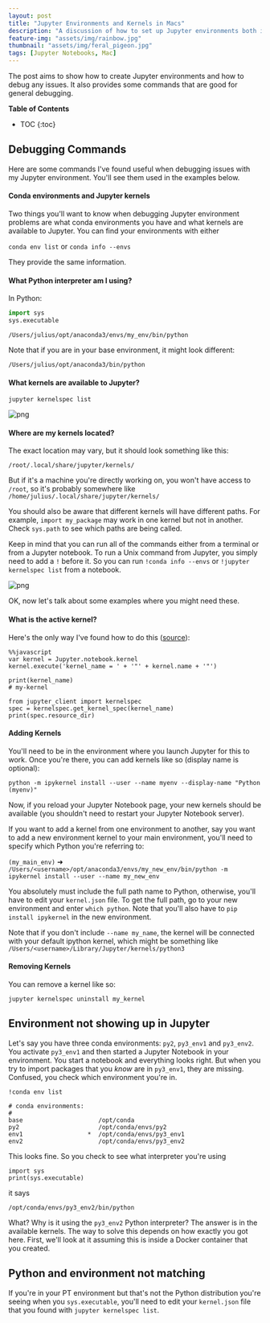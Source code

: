 ```yaml
---
layout: post
title: "Jupyter Environments and Kernels in Macs"
description: "A discussion of how to set up Jupyter environments both inside Docker containers and outside"
feature-img: "assets/img/rainbow.jpg"
thumbnail: "assets/img/feral_pigeon.jpg"
tags: [Jupyter Notebooks, Mac]
---
```


The post aims to show how to create Jupyter environments and how to debug any issues. It also provides some commands that are good for general debugging.


<b>Table of Contents</b>
* TOC
{:toc}

## Debugging Commands

Here are some commands I've found useful when debugging issues with my Jupyter environment. You'll see them used in the examples below.

#### Conda environments and Jupyter kernels

Two things you'll want to know when debugging Jupyter environment problems are what conda environments you have and what kernels are available to Jupyter. You can find your environments with either

`conda env list` or `conda info --envs`

They provide the same information.

#### What Python interpreter am I using?

In Python:

``` python
import sys
sys.executable
```

`/Users/julius/opt/anaconda3/envs/my_env/bin/python`

Note that if you are in your base environment, it might look different:

`/Users/julius/opt/anaconda3/bin/python`

#### What kernels are available to Jupyter?

`jupyter kernelspec list`

![png]({{site.baseurl}}/assets/img/{{site.baseurl}}/assets/img/jupyter_kernelspec_mac.png)

#### Where are my kernels located?

The exact location may vary, but it should look something like this:

`/root/.local/share/jupyter/kernels/`

But if it's a machine you're directly working on, you won't have access to `/root`, so it's probably somewhere like `/home/julius/.local/share/jupyter/kernels/`

You should also be aware that different kernels will have different paths. For example, `import my_package` may work in one kernel but not in another. Check `sys.path` to see which paths are being called.

Keep in mind that you can run all of the commands either from a terminal or from a Jupyter notebook. To run a Unix command from Jupyter, you simply need to add a `!` before it. So you can run `!conda info --envs` or `!jupyter kernelspec list` from a notebook.

![png]({{site.baseurl}}/assets/img/{{site.baseurl}}/assets/img/jupyter_commands.png)

OK, now let's talk about some examples where you might need these.

#### What is the active kernel?

Here's the only way I've found how to do this ([source](https://stackoverflow.com/questions/43759543/how-to-get-active-kernel-name-in-jupyter-notebook)):
```
%%javascript
var kernel = Jupyter.notebook.kernel
kernel.execute('kernel_name = ' + '"' + kernel.name + '"')
```

```
print(kernel_name)
# my-kernel
```

```
from jupyter_client import kernelspec
spec = kernelspec.get_kernel_spec(kernel_name)
print(spec.resource_dir)
```

#### Adding Kernels

You'll need to be in the environment where you launch Jupyter for this to work. Once you're there, you can add kernels like so (display name is optional):

```
python -m ipykernel install --user --name myenv --display-name "Python (myenv)"
```

Now, if you reload your Jupyter Notebook page, your new kernels should be available (you shouldn't need to restart your Jupyter Notebook server).

If you want to add a kernel from one environment to another, say you want to add a new environment kernel to your main environment, you'll need to specify which Python you're referring to:

`(my_main_env)` ➜  `/Users/<username>/opt/anaconda3/envs/my_new_env/bin/python -m ipykernel install --user --name my_new_env`

You absolutely must include the full path name to Python, otherwise, you'll have to edit your `kernel.json` file. To get the full path, go to your new environment and enter `which python`. Note that you'll also have to `pip install ipykernel` in the new environment.

Note that if you don't include `--name my_name`, the kernel will be connected with your default ipython kernel, which might be something like `/Users/<username>/Library/Jupyter/kernels/python3`

#### Removing Kernels

You can remove a kernel like so:

`jupyter kernelspec uninstall my_kernel`

## Environment not showing up in Jupyter

Let's say you have three conda environments: `py2`, `py3_env1` and `py3_env2`. You activate `py3_env1` and then started a Jupyter Notebook in your environment. You start a notebook and everything looks right. But when you try to import packages that you *know* are in `py3_env1`, they are missing. Confused, you check which environment you're in.

`!conda env list`

    # conda environments:
    #
    base                     /opt/conda
    py2                      /opt/conda/envs/py2
    env1                  *  /opt/conda/envs/py3_env1
    env2                     /opt/conda/envs/py3_env2

This looks fine. So you check to see what interpreter you're using

    import sys
    print(sys.executable)

it says

`/opt/conda/envs/py3_env2/bin/python`

What? Why is it using the `py3_env2` Python interpreter? The answer is in the available kernels. The way to solve this depends on how exactly you got here. First, we'll look at it assuming this is inside a Docker container that you created.


## Python and environment not matching

If you're in your PT environment but that's not the Python distribution you're seeing when you `sys.executable`, you'll need to edit your `kernel.json` file that you found with `jupyter kernelspec list`.
